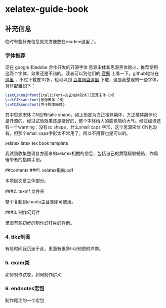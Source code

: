 xelatex-guide-book
==================

## 补充信息

临时有些补充信息就先方便放在readme这里了。

### 字体推荐

现在 google 和adobe 合作开发的开源字体 思源宋体和思源黑体很火，推荐使用这两个字体，效果还是不错的。读者可以到他们的 [官网](https://source.typekit.com/source-han-serif/cn/) 上看一下，github地址在 [这里](https://github.com/adobe-fonts/source-han-serif) ，不过下载要1G多，也可以到 [百度网盘这里](https://pan.baidu.com/s/1smo7EMD) 下载，这是我整理的一些字体。具体配置如下：

```latex
\setCJKmainfont[ItalicFont=方正楷体简体]{思源宋体 CN}
\setCJKsansfont{思源黑体 CN}
\setCJKmonofont{方正楷体简体}
```

其中思源宋体 CN没有italic shape，如上指定为方正楷体简体，方正楷体简体也是开源的。经过试验效果还是挺好的，整个字体给人的感觉简约大气。经过编译还有一个warning：没有sc shape，什么small caps 字形，这个思源宋体 CN也没有，但那个small caps字形太不常用了，所以不用管也是可以的。







xelatex  latex tex book template




我試圖收集整理各方面來的xelatex相關的信息，包括自己的實踐經驗總結，作爲後學者的指南手冊。


##contents
###1. xelatex指南.pdf

本项目文章主体部分。

###2. texmf 文件夹 

整个复制到ubuntu主目录即可使用。

###3. 制作幻灯片

里面有些初步的制作幻灯片的样例。

### 4. tikz制图

有段时间我沉迷于此，里面有很多tikz制图的样例。

### 5. exam类

如何制作试卷，如何制作讲义

### 6. endnotes宏包

制作尾注的一个宏包



